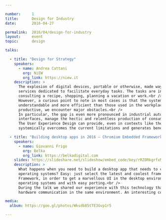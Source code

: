 ```yaml
---

number:     1
title:      Design for Industry
date:       2016-04-27

permalink:  2016/04/design-for-industry
layout:     event
topic:      design

talks:

  - title: "Design for Strategy"
    speakers:
      - name: Andrea Cattani
        org: NiEW
        org_link: https://niew.it
    description: >
      The explosion of digital devices, portable or otherwise, made way to the proliferation of tools, products and
      services dedicated to facilitate everyday tasks. The tasks are in both personal and professional context like
      consulting a recipe, shopping, planning a vacation or work.<br />
      However, a curious point to note in most cases is that the systems used for the leisure time are easier, more
      understandable and more efficient than those used in the workplace. In other words, when we have to be more
      productive, we encounter major obstacles.<br />
      In particular, the gap is even more pronounced in industrial automation where huge machines governed by
      interfaces, manage the hectic and relentless production of consumer goods.<br />
      The User Experience Design can provide, even in contexts like these, a user-centered design approach which
      systemically overcomes the current limitations and generates benefits which were inseparable until yesterday.

  - title: "Building desktop apps in 2016 — Chromium Embedded Framework"
    speakers:
      - name: Giovanni Frigo
        org: Belka
        org_link: https://belkadigital.com
    slides: https://slideshare.net/slideshow/embed_code/key/rRZORkgrfxMYag
    description: >
      What happens when you need to build a desktop app that needs to communicate with hardware and all the different
      operating systems? Easy: just select the latest and coolest framework like Electron and Chromium Embedded
      Framework, in order to get a marvellous UI in the desktop environment, consistent through the different
      operating systems and with easy porting.<br />
      During the talk we shared our experience with this technology that can blend React.js for the UI and C for
      hardware communication in the same environment. An interesting cocktail!

media:
  album: https://goo.gl/photos/Wksdb85tTE3Gvp1r5

---
```

